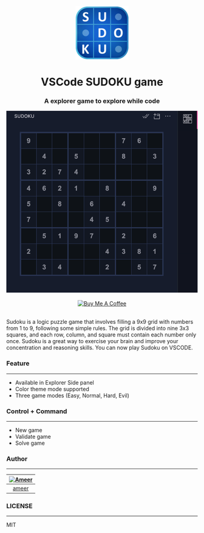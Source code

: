 <div align="center">
<img src="https://raw.githubusercontent.com/smartameer/vscode-sudoku/master/media/logo.png" width="140" />

# VSCode SUDOKU game

### A explorer game to explore while code

<img src="https://raw.githubusercontent.com/smartameer/vscode-sudoku/master/screenshots/New%20Game%20(Dark%20mode).png" />
<br/><br/>
<a href="https://www.buymeacoffee.com/smartameer" target="_blank"><img src="https://cdn.buymeacoffee.com/buttons/v2/default-red.png" alt="Buy Me A Coffee" height="40" /></a>
<br/><br/>
</div>

Sudoku is a logic puzzle game that involves filling a 9x9 grid with numbers from 1 to 9, following some simple rules. The grid is divided into nine 3x3 squares, and each row, column, and square must contain each number only once. Sudoku is a great way to exercise your brain and improve your concentration and reasoning skills. You can now play Sudoku on VSCODE.

### Feature
---
- Available in Explorer Side panel
- Color theme mode supported
- Three game modes (Easy, Normal, Hard, Evil)

### Control + Command
---
- New game
- Validate game
- Solve game

### Author
---
[![Ameer](https://avatars.githubusercontent.com/u/5998873?v=4&s=70)](https://github.com/smartameer) |
:---: |
[ameer](https://github.com/smartameer) |


### LICENSE
---
MIT